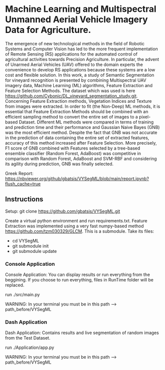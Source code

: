 # Machine Learning and Multispectral Unmanned Aerial Vehicle Imagery Data for Agriculture.

The emergence of new technological methods in the field of Robotic Systems and Computer Vision has led to the more frequent implementation of Remote Sensing (RS) applications for the automated control of agricultural activities towards Precision Agriculture. In particular, the advent of Unarmed Aerial Vehicles (UAV) offered to the domain experts the convenience to develop RS applications because these systems are a low cost and flexible solution. In this work, a study of Semantic Segmentation for vineyard recognition is presented by combining Multispectral UAV imagery data, Machine Learning (ML) algorithms, Feature Extraction and Feature Selection Methods. The dataset which was used is here https://github.com/Cybonic/DL_vineyard_segmentation_study.git. Concerning Feature Extraction methods, Vegetation Indices and Texture from images were extracted. In order to fit (the Non-Deep) ML methods, it is essential that Feature Extraction Methods should be combined with an efficient sampling method to convert the entire set of images to a pixel-based Dataset. Different ML methods were compared in terms of training and prediction time and their performance and Gaussian Naive Bayes (GNB) was the most efficient method. Despite the fact that GNB was not accurate in the prediction of data containing the entire set of extracted features, accuracy of this method increased after Feature Selection. More precisely, F1 score of GNB combined with Features selected by a tree-based ensemble classifier (Random Forest, AdaBoost) was competitive in comparison with Random Forest, AdaBoost and SVM-RBF and considering its agility during prediction, GNB was finally selected.

Greek Report: https://nbviewer.org/github/gbatsis/VYSegML/blob/main/report.ipynb?flush_cache=true

## Instructions

Setup: git clone https://github.com/gbatsis/VYSegML.git

Create a virtual python environment and run requirements.txt.
Feature Extraction was implemented using a very fast numpy-based method https://github.com/tzm030329/GLCM. This is a submodule. Take its files:
* cd VYSegML
* git submodule init
* git submodule update

### Console Application 

Console Application: You can display results or run everything from the beggining. If you choose to run everything, files in RunTime folder will be replaced.  

run ./src/main.py

WARNING: In your terminal you must be in this path --> path_before/VYSegML

### Dash Application

Dash Application: Contains results and live segmentation of random images from the Test Dataset.

run ./Application/app.py

WARNING: In your terminal you must be in this path --> path_before/VYSegML 


